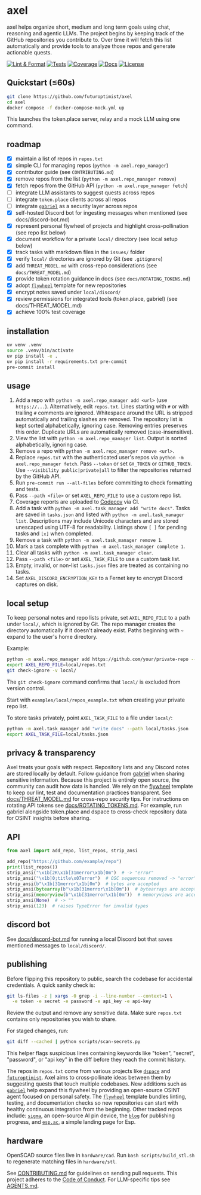 # axel

axel helps organize short, medium and long term goals using chat, reasoning and agentic
LLMs. The project begins by keeping track of the GitHub repositories you contribute to.
Over time it will fetch this list automatically and provide tools to analyze those repos
and generate actionable quests.

[![Lint & Format](https://img.shields.io/github/actions/workflow/status/futuroptimist/axel/.github/workflows/01-lint-format.yml?label=lint%20%26%20format)](https://github.com/futuroptimist/axel/actions/workflows/01-lint-format.yml)
[![Tests](https://img.shields.io/github/actions/workflow/status/futuroptimist/axel/.github/workflows/02-tests.yml?label=tests)](https://github.com/futuroptimist/axel/actions/workflows/02-tests.yml)
[![Coverage](https://codecov.io/gh/futuroptimist/axel/branch/main/graph/badge.svg)](https://codecov.io/gh/futuroptimist/axel)
[![Docs](https://img.shields.io/github/actions/workflow/status/futuroptimist/axel/.github/workflows/03-docs.yml?label=docs)](https://github.com/futuroptimist/axel/actions/workflows/03-docs.yml)
[![License](https://img.shields.io/github/license/futuroptimist/axel)](LICENSE)

## Quickstart (≤60s)

```bash
git clone https://github.com/futuroptimist/axel
cd axel
docker compose -f docker-compose-mock.yml up
```

This launches the token.place server, relay and a mock LLM using one command.

## roadmap
- [x] maintain a list of repos in `repos.txt`
- [x] simple CLI for managing repos (`python -m axel.repo_manager`)
- [x] contributor guide (see `CONTRIBUTING.md`)
- [x] remove repos from the list (`python -m axel.repo_manager remove`)
- [x] fetch repos from the GitHub API (`python -m axel.repo_manager fetch`)
- [ ] integrate LLM assistants to suggest quests across repos
- [ ] integrate `token.place` clients across all repos
- [ ] integrate [`gabriel`](https://github.com/futuroptimist/gabriel) as a security layer across repos
- [x] self-hosted Discord bot for ingesting messages when mentioned (see docs/discord-bot.md)
- [x] represent personal flywheel of projects and highlight cross-pollination (see repo list below)
- [x] document workflow for a private `local/` directory (see local setup below)
- [x] track tasks with markdown files in the `issues/` folder
- [x] verify `local/` directories are ignored by Git (see `.gitignore`)
- [x] add `THREAT_MODEL.md` with cross-repo considerations (see `docs/THREAT_MODEL.md`)
- [x] provide token rotation guidance in docs (see `docs/ROTATING_TOKENS.md`)
- [x] adopt [`flywheel`](https://github.com/futuroptimist/flywheel) template for new repositories
- [x] encrypt notes saved under `local/discord/`
- [x] review permissions for integrated tools (token.place, gabriel) (see docs/THREAT_MODEL.md)
- [x] achieve 100% test coverage

## installation

```bash
uv venv .venv
source .venv/bin/activate
uv pip install -e .
uv pip install -r requirements.txt pre-commit
pre-commit install
```

## usage

1. Add a repo with `python -m axel.repo_manager add <url>` (use `https://...`).
   Alternatively, edit `repos.txt`.
   Lines starting with `#` or with trailing `#` comments are ignored.
   Whitespace around the URL is stripped automatically and trailing slashes are
   removed.
   The repository list is kept sorted alphabetically, ignoring case. Removing entries
   preserves this order. Duplicate URLs are automatically removed (case-insensitive).
2. View the list with `python -m axel.repo_manager list`. Output is sorted
   alphabetically, ignoring case.
3. Remove a repo with `python -m axel.repo_manager remove <url>`.
4. Replace `repos.txt` with the authenticated user's repos via
   `python -m axel.repo_manager fetch`. Pass `--token` or set ``GH_TOKEN`` or
   ``GITHUB_TOKEN``. Use `--visibility public|private|all` to filter the
   repositories returned by the GitHub API.
5. Run `pre-commit run --all-files` before committing to check formatting and tests.
6. Pass `--path <file>` or set `AXEL_REPO_FILE` to use a custom repo list.
7. Coverage reports are uploaded to [Codecov](https://codecov.io/gh/futuroptimist/axel) via CI.
8. Add a task with `python -m axel.task_manager add "write docs"`. Tasks are
   saved in `tasks.json` and listed with `python -m axel.task_manager list`.
   Descriptions may include Unicode characters and are stored unescaped using
   UTF-8 for readability.
   Listings show `[ ]` for pending tasks and `[x]` when completed.
9. Remove a task with `python -m axel.task_manager remove 1`.
10. Mark a task complete with `python -m axel.task_manager complete 1`.
11. Clear all tasks with `python -m axel.task_manager clear`.
12. Pass `--path <file>` or set `AXEL_TASK_FILE` to use a custom task list.
13. Empty, invalid, or non-list `tasks.json` files are treated as containing no tasks.
14. Set `AXEL_DISCORD_ENCRYPTION_KEY` to a Fernet key to encrypt Discord captures on disk.

## local setup

To keep personal notes and repo lists private, set `AXEL_REPO_FILE` to a path
under `local/`, which is ignored by Git. The repo manager creates the directory
automatically if it doesn't already exist. Paths beginning with `~` expand to
the user's home directory.

Example:

```bash
python -m axel.repo_manager add https://github.com/your/private-repo --path local/repos.txt
export AXEL_REPO_FILE=local/repos.txt
git check-ignore -v local/
```

The `git check-ignore` command confirms that `local/` is excluded from version
control.

Start with `examples/local/repos_example.txt` when creating your private repo list.

To store tasks privately, point `AXEL_TASK_FILE` to a file under `local/`:

```bash
python -m axel.task_manager add "write docs" --path local/tasks.json
export AXEL_TASK_FILE=local/tasks.json
```

## privacy & transparency

Axel treats your goals with respect. Repository lists and any Discord notes
are stored locally by default. Follow guidance from
[gabriel](https://github.com/futuroptimist/gabriel) when sharing sensitive
information. Because this project is entirely open source, the community can
audit how data is handled. We rely on the
[flywheel](https://github.com/futuroptimist/flywheel) template to keep our
lint, test and documentation practices transparent.
See [docs/THREAT_MODEL.md](docs/THREAT_MODEL.md) for cross-repo security tips.
For instructions on rotating API tokens see [docs/ROTATING_TOKENS.md](docs/ROTATING_TOKENS.md).
For example, run gabriel alongside token.place and dspace to cross-check repository data
for OSINT insights before sharing.

## API

```python
from axel import add_repo, list_repos, strip_ansi

add_repo("https://github.com/example/repo")
print(list_repos())
strip_ansi("\x1b[2K\x1b[31merror\x1b[0m")  # -> "error"
strip_ansi("\x1b]0;title\x07error")  # OSC sequences removed -> "error"
strip_ansi(b"\x1b[31merror\x1b[0m")  # bytes are accepted
strip_ansi(bytearray(b"\x1b[31merror\x1b[0m"))  # bytearrays are accepted
strip_ansi(memoryview(b"\x1b[31merror\x1b[0m"))  # memoryviews are accepted
strip_ansi(None)  # -> ""
strip_ansi(123)  # raises TypeError for invalid types
```

## discord bot

See [docs/discord-bot.md](docs/discord-bot.md) for running a local Discord bot
that saves mentioned messages to `local/discord/`.

## publishing

Before flipping this repository to public, search the codebase for accidental credentials.
A quick sanity check is:

```bash
git ls-files -z | xargs -0 grep -i --line-number --context=1 \
  -e token -e secret -e password -e api_key -e api-key
```

Review the output and remove any sensitive data. Make sure `repos.txt` contains only repositories you wish to share.

For staged changes, run:

```bash
git diff --cached | python scripts/scan-secrets.py
```

This helper flags suspicious lines containing keywords like "token", "secret",
"password", or "api key" in the diff before they reach the commit history.

The repos in `repos.txt` come from various projects like
[`dspace`](https://github.com/democratizedspace/dspace) and
[`futuroptimist`](https://github.com/futuroptimist/futuroptimist). Axel aims to
cross‑pollinate ideas between them by suggesting quests that touch multiple
codebases.
New additions such as [`gabriel`](https://github.com/futuroptimist/gabriel) help expand this flywheel by providing an open-source OSINT agent focused on personal safety.
The [`flywheel`](https://github.com/futuroptimist/flywheel) template bundles
linting, testing, and documentation checks so new repositories can start with
healthy continuous integration from the beginning.
Other tracked repos include:
[`sigma`](https://github.com/futuroptimist/sigma), an open-source AI pin device,
the [`blog`](https://github.com/futuroptimist/blog) for publishing progress,
and [`esp.ac`](https://github.com/futuroptimist/esp.ac), a simple landing page
for Esp.

## hardware

OpenSCAD source files live in `hardware/cad`. Run `bash scripts/build_stl.sh`
to regenerate matching files in `hardware/stl`.

See [CONTRIBUTING.md](CONTRIBUTING.md) for guidelines on sending pull requests.
This project adheres to the [Code of Conduct](CODE_OF_CONDUCT.md).
For LLM-specific tips see [AGENTS.md](AGENTS.md).
